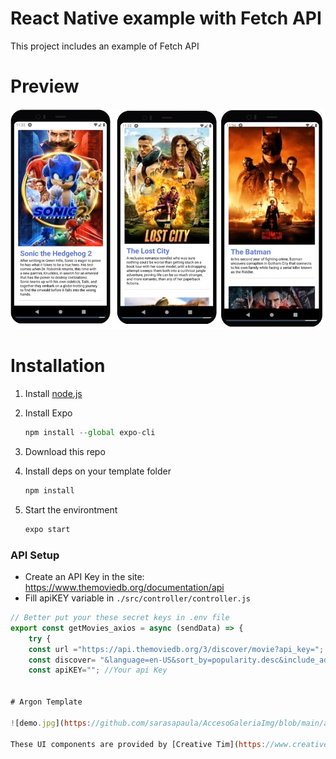 # React Native example with Fetch API

This project includes an example of Fetch API

# Preview

![/assets/imgs/demo.jpg](./assets/imgs/demo.jpg)

# Installation

1. Install [node.js](https://nodejs.org/en/)
2. Install Expo

   ```jsx
   npm install --global expo-cli
   ```

3. Download this repo
4. Install deps on your template folder

   ```jsx
   npm install
   ```

5. Start the environtment

   ```jsx
   expo start
   ```
### API Setup

- Create an API Key in the site: https://www.themoviedb.org/documentation/api
- Fill apiKEY variable in  `./src/controller/controller.js`

```jsx
// Better put your these secret keys in .env file
export const getMovies_axios = async (sendData) => {
    try {
    const url ="https://api.themoviedb.org/3/discover/movie?api_key=";
    const discover= "&language=en-US&sort_by=popularity.desc&include_adult=false&include_video=false&page=1";
    const apiKEY=""; //Your api Key


# Argon Template

![demo.jpg](https://github.com/sarasapaula/AccesoGaleriaImg/blob/main/assets/argonDemo.jpg)

These UI components are provided by [Creative Tim](https://www.creative-tim.com/?_ga=2.265265039.1836437136.1652640077-640272839.1648788668).

